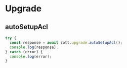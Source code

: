 # Upgrade

## autoSetupAcl

```javascript
try {
  const response = await zott.upgrade.autoSetupAcl();
  console.log(response);
} catch (error) {
  console.log(error);
}
```
